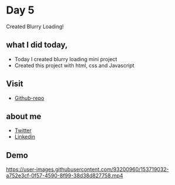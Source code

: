 # Day 5

Created Blurry Loading!


## what I did today,

 - Today I created blurry loading mini project
 - Created this project with html, css and Javascript


## Visit

 - [Github-repo](https://github.com/KaranChandekar/50projects50days/tree/master/blurry-loading)

 
## about me

 - [Twitter](https://twitter.com/karan_chandekar)
 - [Linkedin](https://www.linkedin.com/in/karan-chandekar-a87263219/)


## Demo

https://user-images.githubusercontent.com/93200960/153719032-a752e3cf-0f57-4590-8f99-38d38d827758.mp4

